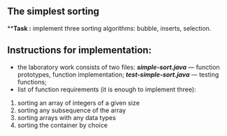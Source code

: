 ## The simplest sorting ##
****Task :** implement three sorting algorithms: bubble,
inserts, selection.
## Instructions for implementation: ## 

- the laboratory work consists of two files:
  ***simple-sort.java*** — function prototypes, function implementation;
  ***test-simple-sort.java*** — testing functions;
- list of function requirements (it is enough to implement three):
1) sorting an array of integers of a given size
2) sorting any subsequence of the array
3) sorting arrays with any data types
4) sorting the container by choice